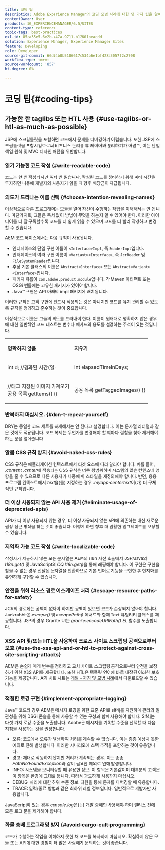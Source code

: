 ```yaml
---
title: 코딩 팁
description: Adobe Experience Manager의 코딩 모범 사례에 대한 몇 가지 팁을 알아봅니다.
contentOwner: User
products: SG_EXPERIENCEMANAGER/6.5/SITES
content-type: reference
topic-tags: best-practices
exl-id: 85ca35e5-6e2b-447a-9711-b12601beacdd
solution: Experience Manager, Experience Manager Sites
feature: Developing
role: Developer
source-git-commit: 66db4b0b5106617c534b6e1bf428a3057f2c2708
workflow-type: tm+mt
source-wordcount: '857'
ht-degree: 0%

---
```


# 코딩 팁{#coding-tips}

## 가능한 한 taglibs 또는 HTL 사용 {#use-taglibs-or-htl-as-much-as-possible}

JSP에 스크립틀릿을 포함하면 코드에서 문제를 디버깅하기 어렵습니다. 또한 JSP에 스크립틀릿을 포함시킴으로써 비즈니스 논리를 뷰 레이어와 분리하기가 어렵고, 이는 단일 책임 원칙 및 MVC 디자인 패턴을 위반합니다.

### 읽기 가능한 코드 작성 {#write-readable-code}

코드는 한 번 작성되지만 여러 번 읽습니다. 작성된 코드를 정리하기 위해 미리 시간을 투자하면 나중에 개발자와 사용자가 읽을 때 향후 배당금이 지급됩니다.

### 의도가 드러나는 이름 선택 {#choose-intention-revealing-names}

이상적으로 다른 프로그래머는 모듈을 열어 자신이 수행하는 작업을 이해해서는 안 됩니다. 마찬가지로, 그들은 독서 없이 방법이 무엇을 하는지 알 수 있어야 한다. 이러한 아이디어를 더 잘 구독할수록 코드를 더 쉽게 읽을 수 있으며 코드를 더 빨리 작성하고 변경할 수 있습니다.

AEM 코드 베이스에서는 다음 규칙이 사용됩니다.


* 인터페이스의 단일 구현 이름이 `<Interface>Impl`, 즉 `ReaderImpl`입니다.
* 인터페이스의 여러 구현 이름이 `<Variant><Interface>`, 즉 `JcrReader` 및 `FileSystemReader`입니다.
* 추상 기본 클래스의 이름은 `Abstract<Interface>` 또는 `Abstract<Variant><Interface>`입니다.
* 패키지 이름이 `com.adobe.product.module`입니다. 각 Maven 아티팩트 또는 OSGi 번들에는 고유한 패키지가 있어야 합니다.
* Java™ 구현은 API 아래의 impl 패키지에 배치됩니다.


이러한 규칙은 고객 구현에 반드시 적용되는 것은 아니지만 코드를 유지 관리할 수 있도록 규칙을 정의하고 준수하는 것이 중요합니다.

이상적으로 이름은 그들의 의도를 드러내야 한다. 이름이 원래대로 명확하지 않은 경우에 대한 일반적인 코드 테스트는 변수나 메서드의 용도를 설명하는 주석이 있는 것입니다.

<table>
 <tbody>
  <tr>
   <td><p><strong>명확하지 않음</strong></p> </td>
   <td><p><strong>지우기</strong></p> </td>
  </tr>
  <tr>
   <td><p>int d; //경과된 시간(일)</p> </td>
   <td><p>int elapsedTimeInDays;</p> </td>
  </tr>
  <tr>
   <td><p>//태그 지정된 이미지 가져오기<br /> 공용 목록 getItems() {}</p> </td>
   <td><p>공용 목록 getTaggedImages() {}</p> </td>
  </tr>
 </tbody>
</table>

### 반복하지 마십시오.  {#don-t-repeat-yourself}

DRY는 동일한 코드 세트를 복제해서는 안 된다고 설명합니다. 이는 문자열 리터럴과 같은 것에도 적용됩니다. 코드 복제는 무언가를 변경해야 할 때마다 결함을 찾아 제거해야 하는 문을 열어줍니다.

### 알몸 CSS 규칙 방지 {#avoid-naked-css-rules}

CSS 규칙은 애플리케이션 컨텍스트에서 타겟 요소에 따라 달라야 합니다. 예를 들어, *.content .center*&#x200B;에 적용되는 CSS 규칙은 너무 광범위하며 시스템의 많은 컨텐츠에 영향을 줄 수 있으므로 다른 사용자가 나중에 이 스타일을 재정의해야 합니다. 반면, 응용 프로그램 컨텍스트에서 *text*&#x200B;을(를) 지정하는 경우 *.myapp-centertext*&#x200B;이(가) 더 구체적인 규칙입니다.

### 더 이상 사용되지 않는 API 사용 제거 {#eliminate-usage-of-deprecated-apis}

API가 더 이상 사용되지 않는 경우, 더 이상 사용되지 않는 API에 의존하는 대신 새로운 권장 접근 방식을 찾는 것이 좋습니다. 이렇게 하면 향후 더 원활한 업그레이드를 보장할 수 있습니다.

### 지역화 가능 코드 작성 {#write-localizable-code}

작성자가 제공하지 않는 모든 문자열은 AEM의 i18n 사전 호출에서 JSP/Java의 *I18n.get()* 및 JavaScript의 *CQ.I18n.get()*&#x200B;을 통해 래핑해야 합니다. 이 구현은 구현을 찾을 수 없는 경우 전달된 문자열을 반환하므로 기본 언어로 기능을 구현한 후 현지화를 유연하게 구현할 수 있습니다.

### 안전을 위해 리소스 경로 이스케이프 처리 {#escape-resource-paths-for-safety}

JCR의 경로에는 공백이 없어야 하지만 공백이 있으면 코드가 손상되지 않아야 합니다. Jackrabbit은 *escape()* 및 *escapePath()* 메서드와 함께 Text 유틸리티 클래스를 제공합니다. JSP의 경우 Granite UI는 *granite:encodeURIPath() EL* 함수를 노출합니다.

### XSS API 및/또는 HTL을 사용하여 크로스 사이트 스크립팅 공격으로부터 보호 {#use-the-xss-api-and-or-htl-to-protect-against-cross-site-scripting-attacks}

AEM은 손쉽게 매개 변수를 정리하고 교차 사이트 스크립팅 공격으로부터 안전을 보장하기 위한 XSS API를 제공합니다. 또한 HTL은 템플릿 언어에 바로 내장된 이러한 보호 기능을 제공합니다. API 치트 시트는 [개발 - 지침 및 모범 사례](/help/sites-developing/dev-guidelines-bestpractices.md)에서 다운로드할 수 있습니다.

### 적절한 로깅 구현 {#implement-appropriate-logging}

Java™ 코드의 경우 AEM은 메시지 로깅을 위한 표준 API로 slf4j를 지원하며 관리의 일관성을 위해 OSGi 콘솔을 통해 사용할 수 있는 구성과 함께 사용해야 합니다. Slf4j는 다섯 가지 로깅 수준을 노출합니다. Adobe은 메시지를 기록할 수준을 선택할 때 다음 지침을 사용하는 것을 권장합니다.

* 오류: 코드에서 오류가 발생하여 처리를 계속할 수 없습니다. 이는 종종 예상치 못한 예외로 인해 발생합니다. 이러한 시나리오에 스택 추적을 포함하는 것이 유용합니다.
* 경고: 제대로 작동하지 않지만 처리가 계속되는 경우. 이는 종종 *PathNotFoundException*&#x200B;과 같이 필요한 예외로 인해 발생합니다.
* INFO: 시스템을 모니터링할 때 유용한 정보. 이 항목은 기본값이며 대부분의 고객은 이 항목을 환경에 그대로 둡니다. 따라서 과도하게 사용하지 마십시오.
* DEBUG: 처리에 대한 하위 수준 정보. 지원을 통해 문제를 디버깅할 때 유용합니다.
* TRACE: 입력/종료 방법과 같은 최하위 레벨 정보입니다. 일반적으로 개발자만 사용합니다.

JavaScript이 있는 경우 *console.log*&#x200B;은(는) 개발 중에만 사용해야 하며 릴리스 전에 모든 로그 문을 제거해야 합니다.

### 화물 숭배 프로그래밍 방지 {#avoid-cargo-cult-programming}

코드가 수행하는 작업을 이해하지 못한 채 코드를 복사하지 마십시오. 확실하지 않은 모듈 또는 API에 대한 경험이 더 많은 사람에게 문의하는 것이 좋습니다.
